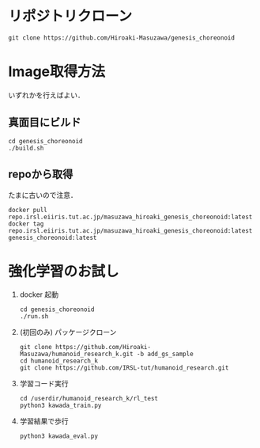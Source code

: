 <!-- /bin/bash -c "source /opt/ros/${ROS_DISTRO}/setup.bash && export PATH=/usr/local/nvidia/bin:/usr/local/cuda/bin:/usr/local/nvidia/bin:/usr/local/cuda/bin:/usr/local/sbin:/usr/local/bin:/usr/sbin:/usr/bin:/sbin:/bin:/opt/xeus/bin:/opt/conda/bin  && catkin config --cmake-args -DBUILD_TEST=ON && catkin config --install && catkin build irsl_choreonoid irsl_choreonoid_ros cnoid_cgal irsl_sim_environments irsl_detection_msgs irsl_raspi_controller --no-status --no-notify -p 1 --verbose"
psutil pydantic tetgen mujoco lxml scikit-image pyglet opencv-python freetype-py numba moviepy
 -->

# リポジトリクローン
```
git clone https://github.com/Hiroaki-Masuzawa/genesis_choreonoid
```

# Image取得方法
いずれかを行えばよい．
## 真面目にビルド
```
cd genesis_choreonoid
./build.sh
```
## repoから取得
たまに古いので注意．
```
docker pull repo.irsl.eiiris.tut.ac.jp/masuzawa_hiroaki_genesis_choreonoid:latest
docker tag repo.irsl.eiiris.tut.ac.jp/masuzawa_hiroaki_genesis_choreonoid:latest genesis_choreonoid:latest
```

# 強化学習のお試し
1. docker 起動
    ```
    cd genesis_choreonoid
    ./run.sh
    ```
1. (初回のみ) パッケージクローン
    ```
    git clone https://github.com/Hiroaki-Masuzawa/humanoid_research_k.git -b add_gs_sample
    cd humanoid_research_k
    git clone https://github.com/IRSL-tut/humanoid_research.git
    ```
1. 学習コード実行
    ```
    cd /userdir/humanoid_research_k/rl_test
    python3 kawada_train.py
    ```
1. 学習結果で歩行
    ```
    python3 kawada_eval.py
    ```
